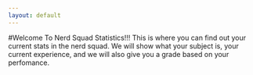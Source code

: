 ```yaml
---
layout: default
---
```


#Welcome To Nerd Squad Statistics!!!
This is where you can find out your current stats in the nerd squad. We will show what your subject is, your current experience, and we will also give you a grade based on your perfomance.
